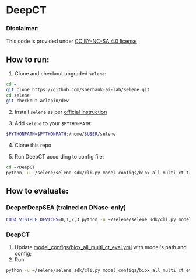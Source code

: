 # DeepCT

### Disclaimer:
This code is provided under [CC BY-NC-SA 4.0 license](https://creativecommons.org/licenses/by-nc-sa/4.0/legalcode.txt)

## How to run:

1. Clone and checkout upgraded `selene`:
```zsh
cd ~
git clone https://github.com/sberbank-ai-lab/selene.git
cd selene
git checkout arlapin/dev
```
2. Install `selene` as per [official instruction](https://github.com/FunctionLab/selene/blob/master/README.md#installing-selene-from-source)

3. Add `selene` to your `$PYTHONPATH`:
```zsh
$PYTHONPATH=$PYTHONPATH:/home/$USER/selene
```

4. Clone this repo

5. Run DeepCT according to config file:
```zsh
cd ~/DeepCT
python -u ~/selene/selene_sdk/cli.py model_configs/biox_all_multi_ct_train.yml
```


## How to evaluate:

### DeeperDeepSEA (trained on DNase-only)
```zsh
CUDA_VISIBLE_DEVICES=0,1,2,3 python -u ~/selene/selene_sdk/cli.py model_configs/deeper_deep_sea_benchmark.yml
```

### DeepCT
1. Update [model_configs/biox_all_multi_ct_eval.yml](model_configs/biox_all_multi_ct_eval.yml) with model's path and config;
2. Run
```zsh
python -u ~/selene/selene_sdk/cli.py model_configs/biox_all_multi_ct_eval.yml
```
